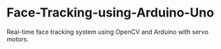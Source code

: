 # Face-Tracking-using-Arduino-Uno
Real-time face tracking system using OpenCV and Arduino with servo motors.
